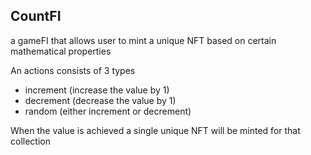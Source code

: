 ## CountFI

a gameFI that allows user to mint a unique NFT based on certain mathematical properties






An actions consists of 3 types
- increment (increase the value by 1)
- decrement (decrease the value by 1)
- random (either increment or decrement)

When the value is achieved a single unique NFT will be minted for that collection


